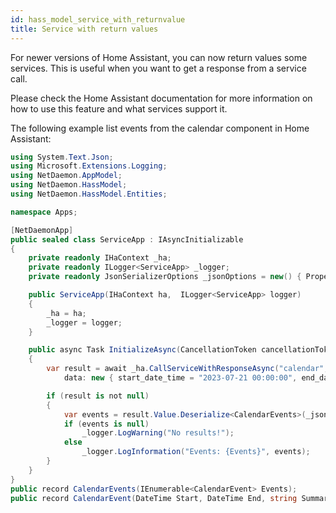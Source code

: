 ```yaml
---
id: hass_model_service_with_returnvalue
title: Service with return values
---
```


For newer versions of Home Assistant, you can now return values some services. This is useful when you want to get a response from a service call.

Please check the Home Assistant documentation for more information on how to use this feature and what services support it.

The following example list events from the calendar component in Home Assistant:

```csharp
using System.Text.Json;
using Microsoft.Extensions.Logging;
using NetDaemon.AppModel;
using NetDaemon.HassModel;
using NetDaemon.HassModel.Entities;

namespace Apps;

[NetDaemonApp]
public sealed class ServiceApp : IAsyncInitializable
{
    private readonly IHaContext _ha;
    private readonly ILogger<ServiceApp> _logger;
    private readonly JsonSerializerOptions _jsonOptions = new() { PropertyNameCaseInsensitive = true };

    public ServiceApp(IHaContext ha,  ILogger<ServiceApp> logger)
    {
        _ha = ha;
        _logger = logger;
    }

    public async Task InitializeAsync(CancellationToken cancellationToken)
    {
        var result = await _ha.CallServiceWithResponseAsync("calendar", "list_events", ServiceTarget.FromEntity("calendar.cal"),
            data: new { start_date_time = "2023-07-21 00:00:00", end_date_time = "2023-07-22 03:00:00"});

        if (result is not null)
        {
            var events = result.Value.Deserialize<CalendarEvents>(_jsonOptions);
            if (events is null)
                _logger.LogWarning("No results!");
            else
                _logger.LogInformation("Events: {Events}", events);
        }
    }
}
public record CalendarEvents(IEnumerable<CalendarEvent> Events);
public record CalendarEvent(DateTime Start, DateTime End, string Summary, string Description);
```
